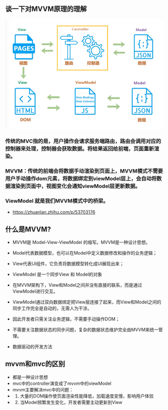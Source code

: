 ## 谈一下对MVVM原理的理解

![avatar](./img/mvvm.jpg)
### 传统的MVC指的是，用户操作会请求服务端路由，路由会调用对应的控制器来处理，控制器会获取数据。将结果返回给前端，页面重新渲染。

### MVVM：传统的前端会将数据手动渲染到页面上，MVVM模式不需要用户手动操作dom元素，将数据绑定到viewModel层上，会自动将数据渲染到页面中，视图变化会通知viewModel层更新数据。

### ViewModel 就是我们MVVM模式中的桥梁。

- https://zhuanlan.zhihu.com/p/53703176

## 什么是MVVM?
- MVVM是 Model-View-ViewModel 的缩写。MVVM是一种设计思想。 
- Model代表数据模型，也可以在Model中定义数据修改和操作的业务逻辑；
- View代表UI组件，它负责将数据模型转化成UI展现出来；
- ViewModel 是一个同步View 和 Model的对象

- 在MVVM架构下，View和Model之间并没有直接的联系，而是通过ViewModel进行交互。
- ViewModel通过双向数据绑定把View层连接了起来，而View和Model之间的同步工作完全是自动的，无需人为干涉。
- 因此开发者只需关注业务逻辑，不需要手动操作DOM；
- 不需要关注数据状态的同步问题，复杂的数据状态维护完全由MVVM来统一管理。
- 数据驱动的开发方法

## mvvm和mvc的区别
- 都是一种设计思想
- mvc中的controller演变成了mvvm中的viewModel
- mvvm主要解决mvc中的问题：
- 1. 大量的DOM操作使页面渲染性能降低，加载速度变慢，影响用户体验
- 2. 当Model频繁发生变化，开发者需要主动更新到View